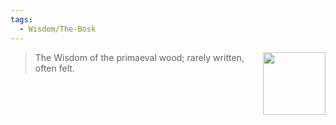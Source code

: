```yaml
---
tags:
  - Wisdom/The-Bosk
---
```


<div style="float: right; padding-left: 10px;"><img src="/Wisdoms/files/w.bosk.png" width=100 width=100 style="margin:0" /></div>

> The Wisdom of the primaeval wood; rarely written, often felt.
